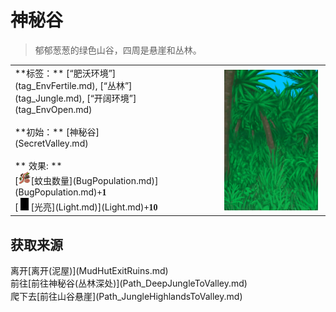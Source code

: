 # 神秘谷  
> 郁郁葱葱的绿色山谷，四周是悬崖和丛林。  
  
<style>
        .table3083 th,td{
            text-align:left;
            vertical-align:top;
        }
        </style><table class="table table-bordered table3083" data-toggle="table"  data-show-header="false"><thead style="display:none"><tr ><th  style="width:50%;"  >title</th><th  style="width:50%;"  ></th></tr></thead><tr ><td  style="width:50%;"  >**标签：**	[“肥沃环境”](tag_EnvFertile.md), [“丛林”](tag_Jungle.md), [“开阔环境”](tag_EnvOpen.md)<br><br>**初始：**	[神秘谷](SecretValley.md)<br><br>** 效果: **<br>[<div style="width:20px;display:inline-block;text-align:center"><img decoding="async" src="../wiki/Sprite/Bugs.png" href="a.md" style="max-width:20px;max-height:20px;"></div>[蚊虫数量](BugPopulation.md)](BugPopulation.md)<span style="font-family:ui-monospace"><b>+1</b></span><br>[<div style="width:20px;display:inline-block;text-align:center"><img decoding="async" src="../wiki/Sprite/Darkness.png" href="a.md" style="max-width:20px;max-height:20px;"></div>[光亮](Light.md)](Light.md)<span style="font-family:ui-monospace"><b>+10</b></span></td><td  style="width:50%;"  ><div style="float:right; margin:5px"><div class="gamecard" style="width:150px; height:225px;"><a href="Env_SecretValley.md" style="color:black"><img decoding="async" src="../wiki/Sprite/Jungle.png" class="cardimage" style="max-width:150px;max-height:225px;"><span style="font-size: 25px;">神秘谷</span></a></div></div></td></tr></tbody></table>  
  
## 获取来源  
<div style="display:inline-block"><div class="gamedatalist" style="text-align:left;min-width:200px;min-height:0px;"><div style="display:inline-block"><div style="display:inline-block;vertical-align:middle;">离开</div><div style="display:inline-block;vertical-align:middle;">[离开(泥屋)](MudHutExitRuins.md)</div></div></div><div class="gamedatalist" style="text-align:left;min-width:200px;min-height:0px;"><div style="display:inline-block"><div style="display:inline-block;vertical-align:middle;">前往</div><div style="display:inline-block;vertical-align:middle;">[前往神秘谷(丛林深处)](Path_DeepJungleToValley.md)</div></div></div><div class="gamedatalist" style="text-align:left;min-width:200px;min-height:0px;"><div style="display:inline-block"><div style="display:inline-block;vertical-align:middle;">爬下去</div><div style="display:inline-block;vertical-align:middle;">[前往山谷悬崖](Path_JungleHighlandsToValley.md)</div></div></div></div>  
  


<script>document.title="神秘谷 - 卡牌生存百科 Card Survival Wiki";</script>